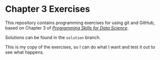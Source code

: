 # Chapter 3 Exercises

This repository contains programming exercises for using git and GitHub,
based on Chapter 3 of [_Programming Skills for Data Science_](https://programming-for-data-science.github.io/).

Solutions can be found in the `solution` branch.

This is my copy of the exercises, so I
can do what I want and test it out to
see what happens.
